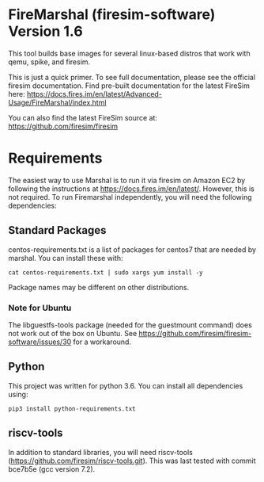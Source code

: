 FireMarshal (firesim-software)
Version 1.6
==================================

This tool builds base images for several linux-based distros that work with qemu,
spike, and firesim. 

This is just a quick primer. To see full documentation, please see the official
firesim documentation. Find pre-built documentation for the latest FireSim here:
https://docs.fires.im/en/latest/Advanced-Usage/FireMarshal/index.html

You can also find the latest FireSim source at:
https://github.com/firesim/firesim

# Requirements
The easiest way to use Marshal is to run it via firesim on Amazon EC2 by
following the instructions at https://docs.fires.im/en/latest/. However, this
is not required. To run Firemarshal independently, you will need the following
dependencies:

## Standard Packages
centos-requirements.txt is a list of packages for centos7 that are needed by
marshal. You can install these with:
```
cat centos-requirements.txt | sudo xargs yum install -y
```

Package names may be different on other distributions.

### Note for Ubuntu
The libguestfs-tools package (needed for the guestmount command) does not work
out of the box on Ubuntu. See
https://github.com/firesim/firesim-software/issues/30 for a workaround.

## Python
This project was written for python 3.6. You can install all dependencies using:
```
pip3 install python-requirements.txt
```

## riscv-tools
In addition to standard libraries, you will need riscv-tools
(https://github.com/firesim/riscv-tools.git). This was last tested with commit
bce7b5e (gcc version 7.2).

